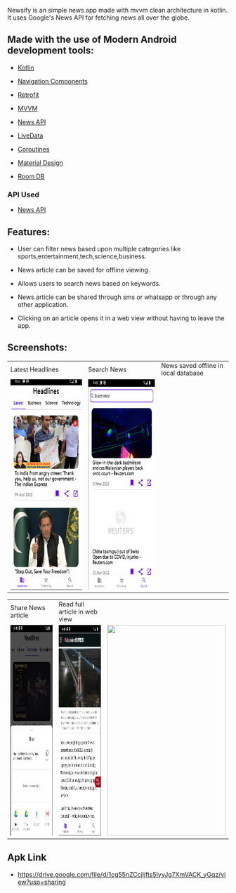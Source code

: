 Newsify is an simple news app made with mvvm clean architecture in kotlin. It uses Google's News API for fetching news all over the globe.


## Made with the use of Modern Android development tools:


- [Kotlin](https://developer.android.com/kotlin)

- [Navigation Components](https://developer.android.com/jetpack/androidx/releases/navigation)

- [Retrofit](https://square.github.io/retrofit/)

- [MVVM](https://developer.android.com/jetpack/guide)

- [News API](https://newsapi.org/)

- [LiveData](https://developer.android.com/reference/android/arch/lifecycle/LiveData)

- [Coroutines](https://developer.android.com/kotlin/coroutines)

- [Material Design](https://developer.android.com/reference/android/arch/lifecycle/LiveData) 

- [Room DB](https://developer.android.com/jetpack/androidx/releases/room)

### API Used
* [News API](https://newsapi.org/)

## Features:

- User can filter news based upon multiple categories like sports,entertainment,tech,science,business.

- News article can be saved for offline viewing.

- Allows users to search news based on keywords.

- News article can be shared through sms or whatsapp or through any other application.

- Clicking on an article opens it in a web view without having to leave the app.

## Screenshots:

<table>
  <tr>
     <td>Latest Headlines</td>
     <td>Search News</td>
     <td>News saved offline in local database</td>
  </tr>
  <tr>
    <td><img src="ss/Screenshot from 2022-04-09 09-44-30.png" width=270 height=480></td>
    <td><img src="ss/Screenshot from 2022-04-09 09-44-55.png" width=270 height=480></td>
  </tr>
 </table>
 
 <table>
  <tr>
     <td>Share News article</td>
     <td>Read full article in web view</td>
  </tr>
  <tr>
    <td><img src="ss/Screenshot from 2022-04-09 10-42-23.png" width=270 height=480></td>
    <td><img src="ss/Screenshot from 2022-04-09 10-43-07.png" width=270 height=480></td>
    <td><img src="vdo/newsify_vdo.mp4" width=270 height=480></td>
  </tr>
 </table>

## Apk Link 
- https://drive.google.com/file/d/1cg55nZCcjljfts5IyyJg7XmVACK_yGqz/view?usp=sharing
